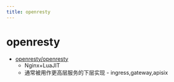 ```yaml
---
title: openresty
---
```


# openresty
- [openresty/openresty](https://github.com/openresty/openresty)
  - Nginx+LuaJIT
  - 通常被用作更高层服务的下层实现 - ingress,gateway,apisix
